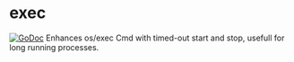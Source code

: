 # exec
[![GoDoc](http://godoc.org/github.com/dockpit/exec?status.png)](http://godoc.org/github.com/dockpit/exec)
Enhances os/exec Cmd with timed-out start and stop, usefull for long running processes.

